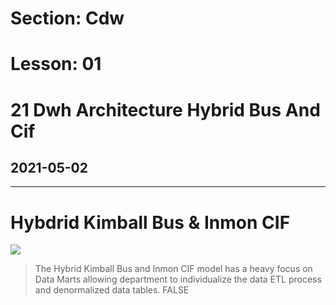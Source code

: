 # Section: Cdw
# Lesson: 01
# 21 Dwh Architecture Hybrid Bus And Cif
## 2021-05-02
---

# Hybdrid Kimball Bus & Inmon CIF
![](https://i.imgur.com/oiumS8a.png)


>The Hybrid Kimball Bus and Inmon CIF model has a heavy focus on Data Marts allowing department to individualize the data ETL process and denormalized data tables.
> FALSE